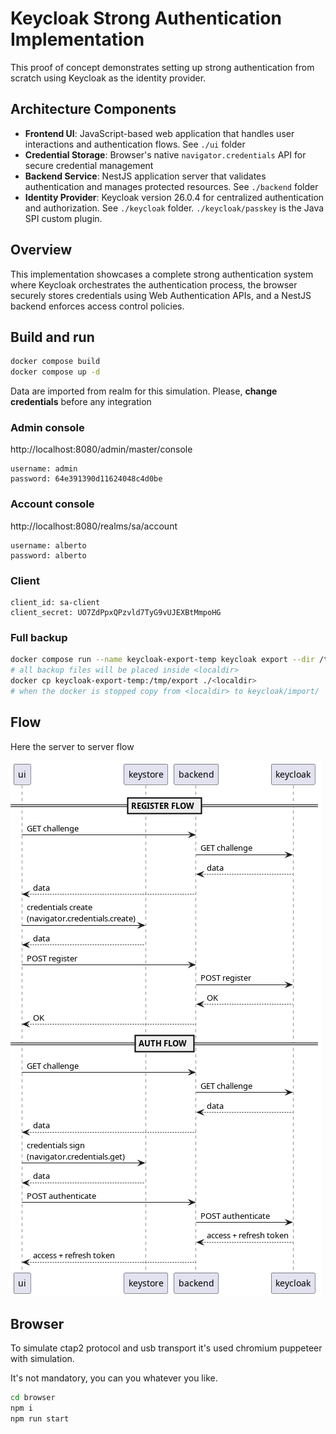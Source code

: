 # Keycloak Strong Authentication Implementation

This proof of concept demonstrates setting up strong authentication from scratch using Keycloak as the identity provider.

## Architecture Components

- **Frontend UI**: JavaScript-based web application that handles user interactions and authentication flows. See <code>./ui</code> folder
- **Credential Storage**: Browser's native `navigator.credentials` API for secure credential management
- **Backend Service**: NestJS application server that validates authentication and manages protected resources. See <code>./backend</code> folder
- **Identity Provider**: Keycloak version 26.0.4 for centralized authentication and authorization. See <code>./keycloak</code> folder. <code>./keycloak/passkey</code> is the Java SPI custom plugin.

## Overview

This implementation showcases a complete strong authentication system where Keycloak orchestrates the authentication process, the browser securely stores credentials using Web Authentication APIs, and a NestJS backend enforces access control policies.

## Build and run
```bash
docker compose build
docker compose up -d
```

Data are imported from realm for this simulation. Please, <b>change credentials</b> before any integration

### Admin console
http://localhost:8080/admin/master/console

```
username: admin
password: 64e391390d11624048c4d0be
```

### Account console
http://localhost:8080/realms/sa/account

```
username: alberto
password: alberto
```

### Client
```
client_id: sa-client
client_secret: UO7ZdPpxQPzvld7TyG9vUJEXBtMmpoHG
```

### Full backup
```bash
docker compose run --name keycloak-export-temp keycloak export --dir /tmp/export --users same_file
# all backup files will be placed inside <localdir>
docker cp keycloak-export-temp:/tmp/export ./<localdir>
# when the docker is stopped copy from <localdir> to keycloak/import/
```


## Flow
Here the server to server flow

![alt](docs/flow.png)

## Browser
To simulate ctap2 protocol and usb transport it's used chromium puppeteer with simulation.

It's not mandatory, you can you whatever you like.

```bash
cd browser
npm i
npm run start
```
